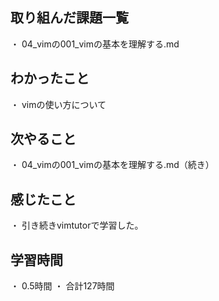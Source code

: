 ## 取り組んだ課題一覧
・ 04_vimの001_vimの基本を理解する.md
## わかったこと
・ vimの使い方について
## 次やること
・ 04_vimの001_vimの基本を理解する.md（続き）
## 感じたこと
・ 引き続きvimtutorで学習した。
## 学習時間
・ 0.5時間
・ 合計127時間
